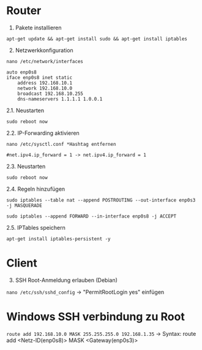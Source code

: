 # Router
1. Pakete installieren

```apt-get update && apt-get install sudo && apt-get install iptables```

2. Netzwerkkonfiguration

```nano /etc/network/interfaces```
```
auto enp0s8
iface enp0s8 inet static
    address 192.168.10.1
    network 192.168.10.0
    broadcast 192.168.10.255
    dns-nameservers 1.1.1.1 1.0.0.1
```
2.1. Neustarten

```sudo reboot now```

2.2. IP-Forwarding aktivieren

```nano /etc/sysctl.conf *Hashtag entfernen```

``` 
#net.ipv4.ip_forward = 1 -> net.ipv4.ip_forward = 1
```
2.3. Neustarten

```sudo reboot now```

2.4. Regeln hinzufügen

```sudo iptables --table nat --append POSTROUTING --out-interface enp0s3 -j MASQUERADE```

```sudo iptables --append FORWARD --in-interface enp0s8 -j ACCEPT```

2.5. IPTables speichern

```apt-get install iptables-persistent -y```


# Client
3. SSH Root-Anmeldung erlauben (Debian)

```nano /etc/ssh/sshd_config``` 
-> "PermitRootLogin yes" einfügen

# Windows SSH verbindung zu Root
```route add 192.168.10.0 MASK 255.255.255.0 192.168.1.35``` -> Syntax: route add <Netz-ID(enp0s8)> MASK <Netzmaske> <Gateway(enp0s3)>

